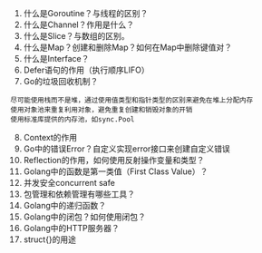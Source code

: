 1. 什么是Goroutine？与线程的区别？<br/>
2. 什么是Channel？作用是什么？<br/>
3. 什么是Slice？与数组的区别。<br/>
4. 什么是Map？创建和删除Map？如何在Map中删除键值对？<br/>
5. 什么是Interface？<br/>
6. Defer语句的作用（执行顺序LIFO）<br/>
7. Go的垃圾回收机制？ <br/>
```
尽可能使用栈而不是堆，通过使用值类型和指针类型的区别来避免在堆上分配内存
使用对象池来重复利用对象，避免重复创建和销毁对象的开销
使用标准库提供的内存池，如sync.Pool
```
8. Context的作用<br/>
9. Go中的错误Error？自定义实现error接口来创建自定义错误<br/>
10. Reflection的作用，如何使用反射操作变量和类型？<br/>
11. Golang中的函数是第一类值（First Class Value）？<br/>
12. 并发安全concurrent safe<br/>
13. 包管理和依赖管理有哪些工具？<br/>
14. Golang中的递归函数？<br/>
15. Golang中的闭包？如何使用闭包？<br/>
16. Golang中的HTTP服务器？<br/>
17. struct{}的用途
